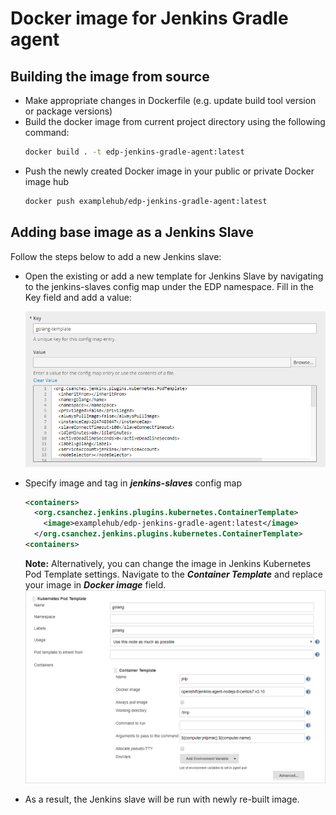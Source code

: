 # Docker image for Jenkins Gradle agent
## Building the image from source

* Make appropriate changes in Dockerfile (e.g. update build tool version or package versions)
* Build the docker image from current project directory using the following command:
    ```bash
    docker build . -t edp-jenkins-gradle-agent:latest
    ```
* Push the newly created Docker image in your public or private Docker image hub
    ```bash
    docker push examplehub/edp-jenkins-gradle-agent:latest
    ```

## Adding base image as a Jenkins Slave

Follow the steps below to add a new Jenkins slave:

* Open the existing or add a new template for Jenkins Slave by navigating to the jenkins-slaves config map under the EDP namespace. Fill in the Key field and add a value:

    ![config-map](readme-resource/edit_js_configmap.png  "config-map")

* Specify image and tag in ***jenkins-slaves*** config map
    ```xml
    <containers>
      <org.csanchez.jenkins.plugins.kubernetes.ContainerTemplate>
        <image>examplehub/edp-jenkins-gradle-agent:latest</image>
      </org.csanchez.jenkins.plugins.kubernetes.ContainerTemplate>
    <containers>
    ```
  **Note:** Alternatively, you can change the image in Jenkins Kubernetes Pod Template settings. Navigate to the ***Container Template*** and replace your image in ***Docker image*** field.  ![jenkins_k8s_pod_template](readme-resource/jenkins_k8s_pod_template.png "jenkins_k8s_pod_template")

* As a result, the Jenkins slave will be run with newly re-built image.
